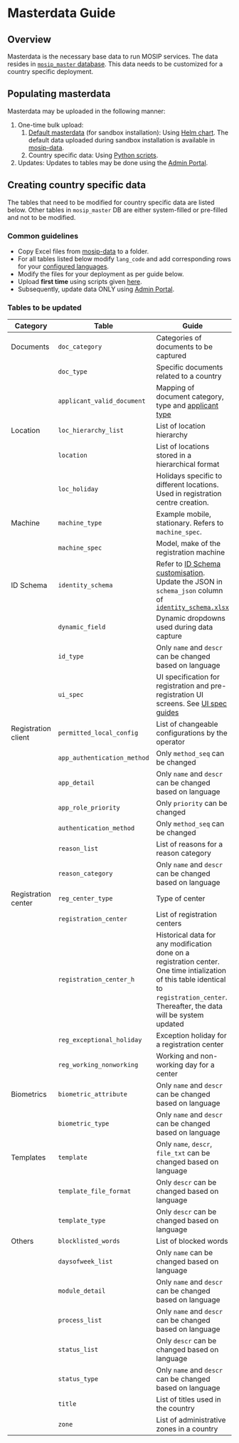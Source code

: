 # Masterdata Guide

## Overview

Masterdata is the necessary base data to run MOSIP services. The data resides in [`mosip_master` database](https://github.com/mosip/admin-services/tree/release-1.2.0/db\_scripts/mosip\_master). This data needs to be customized for a country specific deployment.

## Populating masterdata

Masterdata may be uploaded in the following manner:

1. One-time bulk upload:
   1. [Default masterdata](https://github.com/mosip/mosip-data/tree/release-1.2.0/mosip\_master/xlsx) (for sandbox installation): Using [Helm chart](https://github.com/mosip/mosip-infra/tree/develop/deployment/v3/mosip/masterdata-loader). The default data uploaded during sandbox installation is available in [mosip-data](https://github.com/mosip/mosip-data/tree/release-1.2.0/mosip\_master/xlsx).
   2. Country specific data: Using [Python scripts](https://github.com/mosip/mosip-infra/tree/develop/deployment/v3/mosip/masterdata-loader).
2. Updates: Updates to tables may be done using the [Admin Portal](admin-portal-user-guide.md).

## Creating country specific data

The tables that need to be modified for country specific data are listed below. Other tables in `mosip_master` DB are either system-filled or pre-filled and not to be modified.

### Common guidelines

* Copy Excel files from [mosip-data](https://github.com/mosip/mosip-data/tree/release-1.2.0/mosip\_master/xlsx) to a folder.
* For all tables listed below modify `lang_code` and add corresponding rows for your [configured languages](../module-configuration.md#languages).
* Modify the files for your deployment as per guide below.
* Upload **first time** using scripts given [here](https://github.com/mosip/mosip-infra/tree/release-1.2.0/deployment/v3/mosip/kernel/masterdata).
* Subsequently, update data ONLY using [Admin Portal](admin-portal-user-guide.md).

### Tables to be updated

| Category            | Table                       | Guide                                                                                                                                                                                                                                      |
| ------------------- | --------------------------- | ------------------------------------------------------------------------------------------------------------------------------------------------------------------------------------------------------------------------------------------ |
| Documents           | `doc_category`              | Categories of documents to be captured                                                                                                                                                                                                     |
|                     | `doc_type`                  | Specific documents related to a country                                                                                                                                                                                                    |
|                     | `applicant_valid_document`  | Mapping of document category, type and [applicant type](https://github.com/mosip/mosip-config/blob/develop3-v3/applicanttype.mvel)                                                                                                         |
| Location            | `loc_hierarchy_list`        | List of location hierarchy                                                                                                                                                                                                                 |
|                     | `location`                  | List of locations stored in a hierarchical format                                                                                                                                                                                          |
|                     | `loc_holiday`               | Holidays specific to different locations. Used in registration centre creation.                                                                                                                                                            |
| Machine             | `machine_type`              | Example mobile, stationary. Refers to `machine_spec`.                                                                                                                                                                                      |
|                     | `machine_spec`              | Model, make of the registration machine                                                                                                                                                                                                    |
| ID Schema           | `identity_schema`           | Refer to [ID Schema customisation](../../id-lifecycle-management/id-schema.md). Update the JSON in `schema_json` column of [`identity_schema.xlsx`](https://github.com/mosip/mosip-data/tree/lts/mosip\_master/xlsx/identity\_schema.xlsx) |
|                     | `dynamic_field`             | Dynamic dropdowns used during data capture                                                                                                                                                                                                 |
|                     | `id_type`                   | Only `name` and `descr` can be changed based on language                                                                                                                                                                                   |
|                     | `ui_spec`                   | UI specification for registration and pre-registration UI screens. See [UI spec guides](masterdata-guide.md)                                                                                                                               |
| Registration client | `permitted_local_config`    | List of changeable configurations by the operator                                                                                                                                                                                          |
|                     | `app_authentication_method` | Only `method_seq` can be changed                                                                                                                                                                                                           |
|                     | `app_detail`                | Only `name` and `descr` can be changed based on language                                                                                                                                                                                   |
|                     | `app_role_priority`         | Only `priority` can be changed                                                                                                                                                                                                             |
|                     | `authentication_method`     | Only `method_seq` can be changed                                                                                                                                                                                                           |
|                     | `reason_list`               | List of reasons for a reason category                                                                                                                                                                                                      |
|                     | `reason_category`           | Only `name` and `descr` can be changed based on language                                                                                                                                                                                   |
| Registration center | `reg_center_type`           | Type of center                                                                                                                                                                                                                             |
|                     | `registration_center`       | List of registration centers                                                                                                                                                                                                               |
|                     | `registration_center_h`     | Historical data for any modification done on a registration center. One time intialization of this table identical to `registration_center`. Thereafter, the data will be system updated                                                   |
|                     | `reg_exceptional_holiday`   | Exception holiday for a registration center                                                                                                                                                                                                |
|                     | `reg_working_nonworking`    | Working and non-working day for a center                                                                                                                                                                                                   |
| Biometrics          | `biometric_attribute`       | Only `name` and `descr` can be changed based on language                                                                                                                                                                                   |
|                     | `biometric_type`            | Only `name` and `descr` can be changed based on language                                                                                                                                                                                   |
| Templates           | `template`                  | Only `name`, `descr`, `file_txt` can be changed based on language                                                                                                                                                                          |
|                     | `template_file_format`      | Only `descr` can be changed based on language                                                                                                                                                                                              |
|                     | `template_type`             | Only `descr` can be changed based on language                                                                                                                                                                                              |
| Others              | `blocklisted_words`         | List of blocked words                                                                                                                                                                                                                      |
|                     | `daysofweek_list`           | Only `name` can be changed based on language                                                                                                                                                                                               |
|                     | `module_detail`             | Only `name` and `descr` can be changed based on language                                                                                                                                                                                   |
|                     | `process_list`              | Only `name` and `descr` can be changed based on language                                                                                                                                                                                   |
|                     | `status_list`               | Only `descr` can be changed based on language                                                                                                                                                                                              |
|                     | `status_type`               | Only `name` and `descr` can be changed based on language                                                                                                                                                                                   |
|                     | `title`                     | List of titles used in the country                                                                                                                                                                                                         |
|                     | `zone`                      | List of administrative zones in a country                                                                                                                                                                                                  |
